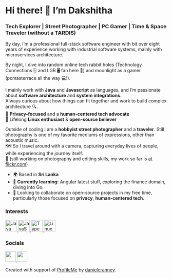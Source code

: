 # Hi there! 👋 I’m Dakshitha
### Tech Explorer | Street Photographer | PC Gamer | Time & Space Traveler (without a TARDIS)

By day, I’m a professional full-stack software engineer with bit over eight years of experience working with industrial software systems, mainly with microservices architecture.

By night, I dive into random online tech rabbit holes (Technology Connections 🗄️ and LGR 🖥️ fan here 🚀) and moonlight as a gamer (pcmasterrace all the way 💻!).

I mainly work with **Java** and **Javascript** as languages, and I’m passionate about **software architecture** and **system integrations**.  
Always curious about how things can fit together and work to build complex architecture 🔍.  
🔐 **Privacy-focused** and a **human-centered tech advocate**  
🐧 Lifelong **Linux enthusiast** & **open-source believer**

Outside of coding I am a **hobbyist street photographer** and a **traveler**. 
Still photography is one of my favorite mediums of expressions, other than acoustic music.  
🗺️ So I travel around with a camera, capturing everyday lives of people, while experiencing the journey itself.  
📸 (still working on photography and editing skills, my work so far is [at flickr.com](https://www.flickr.com/photos/dakshithad/))

- 🌍 Based in **Sri Lanka**
- 🧠 **Currently learning:** Angular latest stuff, exploring the finance domain, diving into Go.
- 🤝 Looking to collaborate on open-source projects in my free time, particularly those focused on **privacy**, **human-centered tech**.

### Interests

<p align="left">
  <a href="https://openjdk.org/" target="_blank" rel="noreferrer">
    <img src="https://raw.githubusercontent.com/danielcranney/readme-generator/main/public/icons/skills/java-colored.svg" width="36" height="36" alt="Java" />
  </a>
  <a href="https://developer.mozilla.org/en-US/docs/Web/JavaScript" target="_blank" rel="noreferrer">
    <img src="https://raw.githubusercontent.com/danielcranney/readme-generator/main/public/icons/skills/javascript-colored.svg" width="36" height="36" alt="JavaScript" />
  </a>
  <a href="https://www.typescriptlang.org/" target="_blank" rel="noreferrer">
    <img src="https://raw.githubusercontent.com/danielcranney/readme-generator/main/public/icons/skills/typescript-colored.svg" width="36" height="36" alt="TypeScript" />
  </a>
  <a href="https://www.linux.org" target="_blank" rel="noreferrer">
    <img src="https://raw.githubusercontent.com/danielcranney/readme-generator/main/public/icons/skills/linux-colored.svg" width="36" height="36" alt="Linux" />
  </a>
</p>
                    
### Socials

<p align="left">
  <a href="https://www.github.com/dkds" target="_blank" rel="noreferrer">
    <picture>
      <source media="(prefers-color-scheme: dark)" srcset="https://raw.githubusercontent.com/danielcranney/readme-generator/main/public/icons/socials/github-dark.svg" />
      <source media="(prefers-color-scheme: light)" srcset="https://raw.githubusercontent.com/danielcranney/readme-generator/main/public/icons/socials/github.svg" />
      <img src="https://raw.githubusercontent.com/danielcranney/readme-generator/main/public/icons/socials/github.svg" width="32" height="32" />
    </picture>
  </a>
  <a href="https://www.linkedin.com/in/dakshitha-dissanayake" target="_blank" rel="noreferrer">
    <picture>
      <source media="(prefers-color-scheme: dark)" srcset="https://raw.githubusercontent.com/danielcranney/readme-generator/main/public/icons/socials/linkedin-dark.svg" />
      <source media="(prefers-color-scheme: light)" srcset="https://raw.githubusercontent.com/danielcranney/readme-generator/main/public/icons/socials/linkedin.svg" />
      <img src="https://raw.githubusercontent.com/danielcranney/readme-generator/main/public/icons/socials/linkedin.svg" width="32" height="32" />
    </picture>
  </a>
</p>

Created with support of [ProfileMe](https://www.profileme.dev) by [danielcranney](https://github.com/danielcranney).
